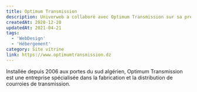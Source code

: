 ```yaml
---
title: Optimum Transmission
description: Univerweb a collaboré avec Optimum Transmission sur sa présence numérique. Nous avons créé le site web et nous assurons son hébergement.
createdAt: 2020-12-20
updatedAt: 2021-04-21
tags:
  - 'WebDesign'
  - 'Hébergement'
category: Site vitrine
link: https://www.optimumtransmission.dz
---
```


Installée depuis 2006 aux portes du sud algérien, Optimum Transmission est une entreprise spécialisée dans la fabrication et la distribution de courroies de transmission.
